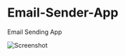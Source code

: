 # Email-Sender-App
Email Sending App

![Screenshot](https://user-images.githubusercontent.com/49410124/71541566-d4396180-290f-11ea-9f75-2a0ff289b7f6.jpeg)
